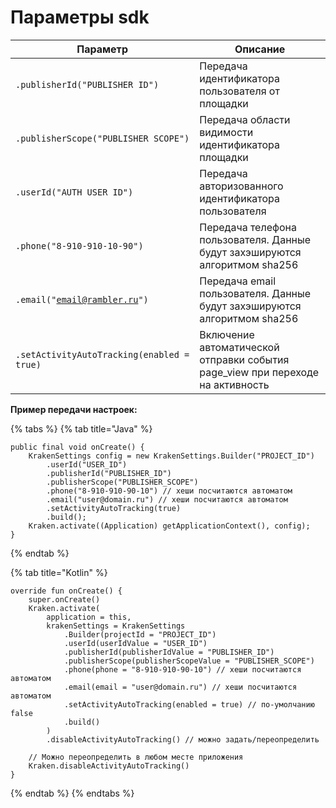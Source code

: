 # Параметры sdk

| Параметр                                                         | Описание                                                                        |
| ---------------------------------------------------------------- | ------------------------------------------------------------------------------- |
| <pre><code>.publisherId("PUBLISHER_ID")</code></pre>             | Передача идентификатора пользователя от площадки                                |
| <pre><code>.publisherScope("PUBLISHER_SCOPE")</code></pre>       | Передача области видимости идентификатора площадки                              |
| <pre><code>.userId("AUTH_USER_ID")</code></pre>                  | Передача авторизованного идентификатора пользователя                            |
| <pre><code>.phone("8-910-910-10-90")</code></pre>                | Передача телефона пользователя.  Данные будут захэшируются алгоритмом sha256    |
| <pre><code>.email("email@rambler.ru")</code></pre>               | Передача email пользователя. Данные будут захэшируются алгоритмом sha256        |
| <pre><code>.setActivityAutoTracking(enabled = true)</code></pre> | Включение автоматической отправки события page\_view при переходе на активность |

**Пример передачи настроек:**

{% tabs %}
{% tab title="Java" %}
```
public final void onCreate() {
    KrakenSettings config = new KrakenSettings.Builder("PROJECT_ID")
        .userId("USER_ID")
        .publisherId("PUBLISHER_ID")
        .publisherScope("PUBLISHER_SCOPE")
        .phone("8-910-910-90-10") // хеши посчитаются автоматом
        .email("user@domain.ru") // хеши посчитаются автоматом
        .setActivityAutoTracking(true)
        .build();
    Kraken.activate((Application) getApplicationContext(), config);
}
```
{% endtab %}

{% tab title="Kotlin" %}
```
override fun onCreate() {
    super.onCreate()
    Kraken.activate(
        application = this,
        krakenSettings = KrakenSettings
            .Builder(projectId = "PROJECT_ID")
            .userId(userIdValue = "USER_ID")
            .publisherId(publisherIdValue = "PUBLISHER_ID")
            .publisherScope(publisherScopeValue = "PUBLISHER_SCOPE")
            .phone(phone = "8-910-910-90-10") // хеши посчитаются автоматом
            .email(email = "user@domain.ru") // хеши посчитаются автоматом
            .setActivityAutoTracking(enabled = true) // по-умолчанию false
            .build()
        )
        .disableActivityAutoTracking() // можно задать/переопределить

    // Можно переопределить в любом месте приложения
    Kraken.disableActivityAutoTracking()
}
```
{% endtab %}
{% endtabs %}
